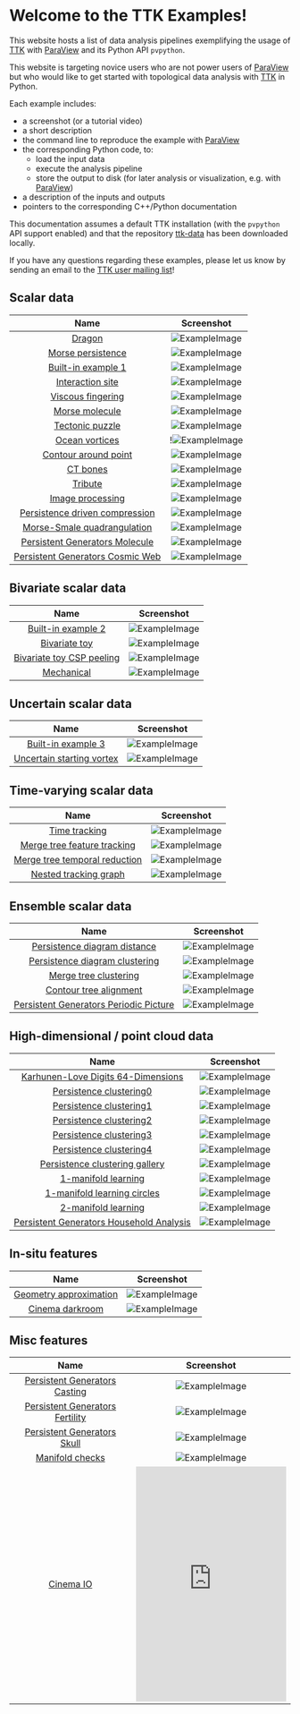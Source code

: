 # Welcome to the TTK Examples!

This website hosts a list of data analysis pipelines exemplifying the usage of [TTK](https://topology-tool-kit.github.io/) with
[ParaView](http://paraview.org) and its Python API `pvpython`.

This website is targeting novice users who are not power users of [ParaView](http://paraview.org) but who would like to get started with topological data analysis with [TTK](https://topology-tool-kit.github.io/) in Python.

Each example includes:

- a screenshot (or a tutorial video)
- a short description
- the command line to reproduce the example with [ParaView](http://paraview.org)
- the corresponding Python code, to:
    - load the input data 
    - execute the analysis pipeline
    - store the output to disk (for later analysis or visualization, e.g. with [ParaView](http://paraview.org))
- a description of the inputs and outputs
- pointers to the corresponding C++/Python documentation

This documentation assumes a default TTK installation (with the `pvpython` API support enabled) and that the repository [ttk-data](https://github.com/topology-tool-kit/ttk-data) has been downloaded locally.

If you have any questions regarding these examples, please let us know by sending an email to the [TTK user mailing list](mailto:ttk-users@googlegroups.com)!

## Scalar data

| Name | Screenshot |
|:-:|:-:|
| [Dragon](dragon/) | ![ExampleImage](https://topology-tool-kit.github.io/img/gallery/dragon.jpg) |
| [Morse persistence](morsePersistence/) | ![ExampleImage](https://topology-tool-kit.github.io/img/gallery/morsePersistence.jpg) |
| [Built-in example 1](BuiltInExample1/) | ![ExampleImage](https://topology-tool-kit.github.io/img/gallery/builtinExample1.jpg) |
| [Interaction site](interactionSites/) | ![ExampleImage](https://topology-tool-kit.github.io/img/gallery/interactionSites.jpg) |
| [Viscous fingering](dragon/) | ![ExampleImage](https://topology-tool-kit.github.io/img/gallery/viscousFingering.jpg) |
| [Morse molecule](morseMolecule/) |![ExampleImage](https://topology-tool-kit.github.io/img/gallery/morseMolecule.jpg) |
| [Tectonic puzzle](tectonicPuzzle/) | ![ExampleImage](https://topology-tool-kit.github.io/img/gallery/geology.jpg) |
| [Ocean vortices](dragon/) | !![ExampleImage](https://topology-tool-kit.github.io/img/gallery/climate.jpg) |
| [Contour around point](dragon/) | ![ExampleImage](https://topology-tool-kit.github.io/img/gallery/contourAroundPoint.jpg) |
| [CT bones](ctBones/) | ![ExampleImage](https://topology-tool-kit.github.io/img/gallery/ctBones.jpg) |
| [Tribute](tribute/) | ![ExampleImage](https://topology-tool-kit.github.io/img/gallery/tribute.jpg) |
| [Image processing](imageProcessing/) | ![ExampleImage](https://topology-tool-kit.github.io/img/gallery/imageProcessing.jpg) |
| [Persistence driven compression](persistenceDrivenCompression/) | ![ExampleImage](https://topology-tool-kit.github.io/img/gallery/persistenceDrivenCompression.jpg) |
| [Morse-Smale quadrangulation](morseSmaleQuadrangulation/) | ![ExampleImage](https://topology-tool-kit.github.io/img/gallery/morseSmaleQuadrangulation.jpg) |
| [Persistent Generators Molecule](persistentGenerators_at/) | ![ExampleImage](https://topology-tool-kit.github.io/img/gallery/persistentGenerators_at.jpg) |
| [Persistent Generators Cosmic Web](persistentGenerators_darkSky/) | ![ExampleImage](https://topology-tool-kit.github.io/img/gallery/persistentGenerators_darkSky.jpg) |

## Bivariate scalar data

| Name | Screenshot |
|:-:|:-:|
| [Built-in example 2](builtInExample2/) | ![ExampleImage](https://topology-tool-kit.github.io/img/gallery/builtinExample2.jpg) |
| [Bivariate toy](dragon/) | ![ExampleImage](https://topology-tool-kit.github.io/img/gallery/bivariateToy.jpg) |
| [Bivariate toy CSP peeling](dragon/) | ![ExampleImage](https://topology-tool-kit.github.io/img/gallery/bivariateToyCspPeeling.jpg) |
| [Mechanical](dragon/) | ![ExampleImage](https://topology-tool-kit.github.io/img/gallery/mechanical.jpg) |

## Uncertain scalar data

| Name | Screenshot |
|:-:|:-:|
| [Built-in example 3](dragon/) | ![ExampleImage](https://topology-tool-kit.github.io/img/gallery/builtinExample3.jpg) |
| [Uncertain starting vortex](uncertainStartingVortex/) | ![ExampleImage](https://topology-tool-kit.github.io/img/gallery/uncertainStartingVortex.jpg) |

## Time-varying scalar data

| Name | Screenshot |
|:-:|:-:|
| [Time tracking](timeTracking/) | ![ExampleImage](https://topology-tool-kit.github.io/img/gallery/timeTracking.jpeg) |
| [Merge tree feature tracking](dragon/) | ![ExampleImage](https://topology-tool-kit.github.io/img/gallery/mergeTreeFeatureTracking.jpg) |
| [Merge tree temporal reduction](mergeTreeTemporalReduction/) | ![ExampleImage](https://topology-tool-kit.github.io/img/gallery/mergeTreeTemporalReduction.jpg) |
| [Nested tracking graph](nestedTrackingFromOverlap/) | ![ExampleImage](https://topology-tool-kit.github.io/img/gallery/nestedTrackingGraph.jpg) |

## Ensemble scalar data

| Name | Screenshot |
|:-:|:-:|
| [Persistence diagram distance](persistenceDiagramDistance/) | ![ExampleImage](https://topology-tool-kit.github.io/img/gallery/persistenceDiagramDistance.jpg) |
| [Persistence diagram clustering](persistenceDiagramClustering/) | ![ExampleImage](https://topology-tool-kit.github.io/img/gallery/persistenceDiagramClustering.jpg) |
| [Merge tree clustering](mergeTreeClustering/) | ![ExampleImage](https://topology-tool-kit.github.io/img/gallery/mergeTreeClustering.jpg) |
| [Contour tree alignment](contourTreeAlignment/) | ![ExampleImage](https://topology-tool-kit.github.io/img/gallery/contourTreeAlignment.jpg) |
| [Persistent Generators Periodic Picture](persistentGenerators_periodicPicture/) | ![ExampleImage](https://topology-tool-kit.github.io/img/gallery/persistentGenerators_periodicPicture.jpg) |


## High-dimensional / point cloud data

| Name | Screenshot |
|:-:|:-:|
| [Karhunen-Love Digits 64-Dimensions](karhunenLoveDigits64Dimensions/) | ![ExampleImage](https://topology-tool-kit.github.io/img/gallery/karhunenLoveDigits64Dimensions.jpg) |
| [Persistence clustering0](persistenceClustering0/) | ![ExampleImage](https://topology-tool-kit.github.io/img/gallery/persistenceClustering0.jpeg) |
| [Persistence clustering1](persistenceClustering1/) | ![ExampleImage](https://topology-tool-kit.github.io/img/gallery/persistenceClustering1.jpeg) |
| [Persistence clustering2](persistenceClustering2/) | ![ExampleImage](https://topology-tool-kit.github.io/img/gallery/persistenceClustering2.jpeg) |
| [Persistence clustering3](persistenceClustering3/) | ![ExampleImage](https://topology-tool-kit.github.io/img/gallery/persistenceClustering3.jpeg) |
| [Persistence clustering4](persistenceClustering4/) | ![ExampleImage](https://topology-tool-kit.github.io/img/gallery/persistenceClustering4.jpeg) |
| [Persistence clustering gallery](persistenceClusteringGallery/) | ![ExampleImage](https://topology-tool-kit.github.io/img/gallery/persistenceClusteringGallery.jpeg) |
| [1-manifold learning](1manifoldLearning/) | ![ExampleImage](https://topology-tool-kit.github.io/img/gallery/1manifoldLearning.jpeg) |
| [1-manifold learning circles ](1manifoldLearningCircles/) | ![ExampleImage](https://topology-tool-kit.github.io/img/gallery/1manifoldLearningCircles.jpeg) |
| [2-manifold learning](2manifoldLearning/) | ![ExampleImage](https://topology-tool-kit.github.io/img/gallery/2manifoldLearning.jpeg) |
| [Persistent Generators Household Analysis](persistentGenerators_householdAnalysis/) | ![ExampleImage](https://topology-tool-kit.github.io/img/gallery/persistentGenerators_householdAnalysis.jpg) |


## In-situ features

| Name | Screenshot |
|:-:|:-:|
| [Geometry approximation](geometryApproximation/) | ![ExampleImage](https://topology-tool-kit.github.io/img/gallery/geometryApproximation.jpg) |
| [Cinema darkroom](dragon/) | ![ExampleImage](https://topology-tool-kit.github.io/img/gallery/cinemaDarkroom.jpg) |

## Misc features

| Name | Screenshot |
|:-:|:-:|
| [Persistent Generators Casting](persistentGenerators_casting/) | ![ExampleImage](https://topology-tool-kit.github.io/img/gallery/persistentGenerators_casting.jpg) |
| [Persistent Generators Fertility](persistentGenerators_fertility/) | ![ExampleImage](https://topology-tool-kit.github.io/img/gallery/persistentGenerators_fertility.jpg) |
| [Persistent Generators Skull](persistentGenerators_skull/) | ![ExampleImage](https://topology-tool-kit.github.io/img/gallery/persistentGenerators_skull.jpg) |
| [Manifold checks](manifoldCheck/) | ![ExampleImage](https://topology-tool-kit.github.io/img/gallery/manifoldCheck.jpg) |
| [Cinema IO](cinemaIO/) | <iframe  width="100%" height="420" src="https://www.youtube.com/embed/yKyiRzPbs0U" frameborder="0" allow="accelerometer; autoplay; encrypted-media; gyroscope; picture-in-picture" allowfullscreen></iframe> |

